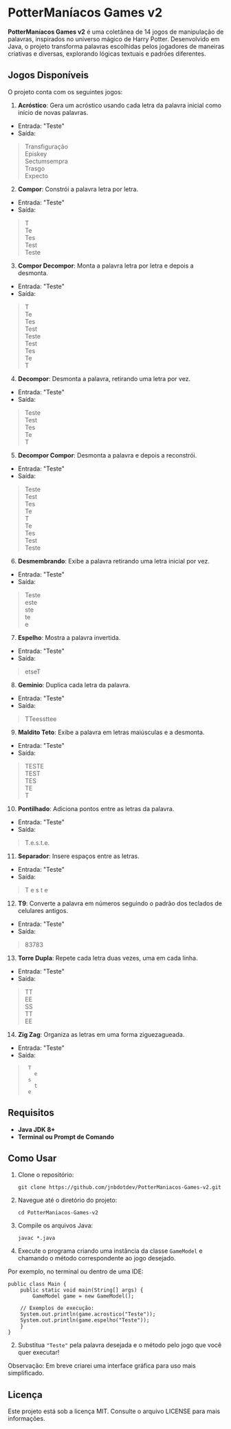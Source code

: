 # PotterManíacos Games v2

**PotterManíacos Games v2** é uma coletânea de 14 jogos de manipulação de palavras, inspirados no universo mágico de Harry Potter. Desenvolvido em Java, o projeto transforma palavras escolhidas pelos jogadores de maneiras criativas e diversas, explorando lógicas textuais e padrões diferentes.

## Jogos Disponíveis

O projeto conta com os seguintes jogos:

1.  **Acróstico**: Gera um acróstico usando cada letra da palavra inicial como início de novas palavras.
    
- Entrada: "Teste"
- Saída:
        

> Transfiguração  
> Episkey  
> Sectumsempra  
> Trasgo  
> Expecto  

        
2.  **Compor**: Constrói a palavra letra por letra.
    
- Entrada: "Teste"
- Saída:

> T  
> Te  
> Tes  
> Test  
> Teste  

        
3.  **Compor Decompor**: Monta a palavra letra por letra e depois a desmonta.
    
- Entrada: "Teste"
- Saída:

> T  
> Te  
> Tes  
> Test  
> Teste  
> Test  
> Tes  
> Te  
> T

        
4.  **Decompor**: Desmonta a palavra, retirando uma letra por vez.
    
- Entrada: "Teste"
- Saída:

> Teste  
> Test  
> Tes  
> Te  
> T  

        
5.  **Decompor Compor**: Desmonta a palavra e depois a reconstrói.
    
- Entrada: "Teste"
- Saída:

> Teste  
> Test  
> Tes  
> Te  
> T  
> Te  
> Tes  
> Test  
> Teste  

        
6.  **Desmembrando**: Exibe a palavra retirando uma letra inicial por vez.
    
- Entrada: "Teste"
- Saída:

> Teste  
> este  
> ste  
> te  
> e  

        
7.  **Espelho**: Mostra a palavra invertida.
    
- Entrada: "Teste"
- Saída:

> etseT

        
8.  **Geminio**: Duplica cada letra da palavra.
    
- Entrada: "Teste"
- Saída:

> TTeessttee

        
9.  **Maldito Teto**: Exibe a palavra em letras maiúsculas e a desmonta.
    
- Entrada: "Teste"
- Saída:
       
> TESTE  
> TEST  
> TES  
> TE  
> T  

        
10.  **Pontilhado**: Adiciona pontos entre as letras da palavra.
    
-   Entrada: "Teste"
-   Saída:

> T.e.s.t.e.

        
11.  **Separador**: Insere espaços entre as letras.
    
-   Entrada: "Teste"
-   Saída:

> T e s t e


12.  **T9**: Converte a palavra em números seguindo o padrão dos teclados de celulares antigos.
    
-   Entrada: "Teste"
-   Saída:

> 83783

13.  **Torre Dupla**: Repete cada letra duas vezes, uma em cada linha.
    
- Entrada: "Teste"
- Saída:

> TT  
> EE  
> SS  
> TT  
> EE  

        
14.  **Zig Zag**: Organiza as letras em uma forma ziguezagueada.

- Entrada: "Teste"
- Saída:

>      T  
>        e  
>      s  
>        t  
>      e

 
        

## Requisitos

-   **Java JDK 8+**
-   **Terminal ou Prompt de Comando**

## Como Usar

1.  Clone o repositório:
        
    `git clone https://github.com/jnbdotdev/PotterManiacos-Games-v2.git` 
    
2.  Navegue até o diretório do projeto:
    
    `cd PotterManiacos-Games-v2` 
    
3.  Compile os arquivos Java:
    
    `javac *.java` 
    
4. Execute o programa criando uma instância da classe `GameModel` e chamando o método correspondente ao jogo desejado.
    
Por exemplo, no terminal ou dentro de uma IDE:

    public class Main {
    	public static void main(String[] args) {
    		GameModel game = new GameModel();
    
        // Exemplos de execução:
        System.out.println(game.acrostico("Teste"));
        System.out.println(game.espelho("Teste"));
    	}
    }

2.  Substitua `"Teste"` pela palavra desejada e o método pelo jogo que você quer executar!
    
Observação: Em breve criarei uma interface gráfica para uso mais simplificado.
## Licença

Este projeto está sob a licença MIT. Consulte o arquivo LICENSE para mais informações.
